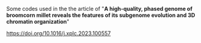 Some codes used in the the article of "**A high-quality, phased genome of broomcorn millet reveals the features of its subgenome evolution and 3D chromatin organization**"

https://doi.org/10.1016/j.xplc.2023.100557
